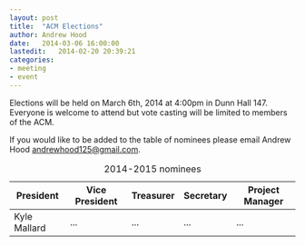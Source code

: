 ```yaml
---
layout: post
title:  "ACM Elections"
author: Andrew Hood 
date:   2014-03-06 16:00:00 
lastedit:   2014-02-20 20:39:21 
categories: 
- meeting 
- event
---
```


Elections will be held on March 6th, 2014 at 4:00pm in Dunn Hall 147.
Everyone is welcome to attend but vote casting will be limited to
members of the ACM. 

If you would like to be added to the table of nominees please email
Andrew Hood <andrewhood125@gmail.com>.

<table class="table table-striped table-bordered">
  <caption>2014-2015 nominees</caption>
  <thead>
    <tr>
      <th>President</th>
      <th>Vice President</th>
      <th>Treasurer</th>
      <th>Secretary</th>
      <th>Project Manager</th>
    </tr>
  </thead>
  <tbody>
    <tr>
      <td>Kyle Mallard</td>
      <td>...</td>
      <td>...</td>
      <td>...</td>
      <td>...</td>
    </tr>
  </tbody>
</table>
